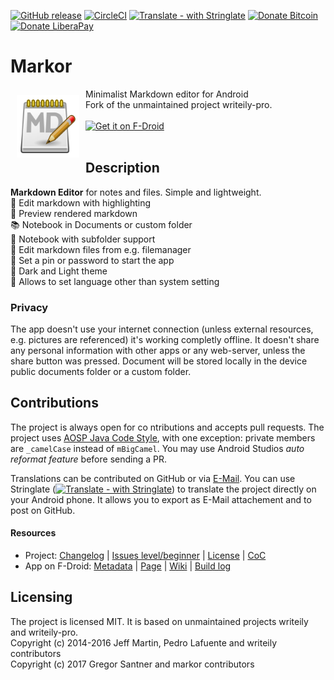 [![GitHub release](https://img.shields.io/github/tag/gsantner/markor.svg)](https://github.com/gsantner/markor/releases)
[![CircleCI](https://circleci.com/gh/gsantner/markor.svg?style=shield)](https://circleci.com/gh/gsantner/markor)
[![Translate - with Stringlate](https://img.shields.io/badge/stringlate-translate-green.svg)](https://lonamiwebs.github.io/stringlate/translate?git=https%3A%2F%2Fgithub.com%2Fgsantner%2Fmarkor.git&name=markor&web=https%3A%2F%2Fgithub.com%2Fgsantner%2Fmarkor)
[![Donate Bitcoin](https://img.shields.io/badge/donate-bitcoin-orange.svg)](https://gsantner.github.io/#donate)
[![Donate LiberaPay](https://img.shields.io/badge/donate-liberapay-orange.svg)](https://liberapay.com/gsantner/donate)


# Markor
<img src="/app/src/main/ic_launcher-web.png" align="left" width="100" hspace="10" vspace="10">
Minimalist Markdown editor for Android<br/>Fork of the unmaintained project writeily-pro.<br/><br/>

<div style="display:flex;" >
<a href="https://f-droid.org/repository/browse/?fdid=net.gsantner.markor">
    <img src="https://f-droid.org/badge/get-it-on.png" alt="Get it on F-Droid" height="80">
</a>
<!--
<a href="https://play.google.com/store/apps/details?id=net.gsantner.markor">
    <img alt="Get it on Google Play" height="80" src="https://play.google.com/intl/en_us/badges/images/generic/en_badge_web_generic.png" />
</a> -->
</div></br>


## Description
<b>Markdown Editor</b> for notes and files. Simple and lightweight.
<br/>📝 Edit markdown with highlighting
<br/>👀 Preview rendered markdown
<br/>📚 Notebook in Documents or custom folder
<br/>📖 Notebook with subfolder support
<br/>📄 Edit markdown files from e.g. filemanager
<br/>🔏 Set a pin or password to start the app
<br/>🔲 Dark and Light theme
<br/>📜 Allows to set language other than system setting
<br/>


### Privacy<a name="privacy"></a>
The app doesn't use your internet connection (unless external resources, e.g. pictures are referenced) it's working completly offline. 
It doesn't share any personal information with other apps or any web-server, unless the share button was pressed.
Document will be stored locally in the device public documents folder or a custom folder.

## Contributions
The project is always open for co ntributions and accepts pull requests.
The project uses [AOSP Java Code Style](https://source.android.com/source/code-style#follow-field-naming-conventions), with one exception: private members are `_camelCase` instead of `mBigCamel`. You may use Android Studios _auto reformat feature_ before sending a PR.

Translations can be contributed on GitHub or via [E-Mail](https://gsantner.github.io/#contact). You can use Stringlate ([![Translate - with Stringlate](https://img.shields.io/badge/stringlate-translate-green.svg)](https://lonamiwebs.github.io/stringlate/translate?git=https%3A%2F%2Fgithub.com%2Fgsantner%2Fmarkor.git&name=markor&web=https%3A%2F%2Fgithub.com%2Fgsantner%2Fmarkor)) to translate the project directly on your Android phone. It allows you to export as E-Mail attachement and to post on GitHub.


#### Resources
* Project: [Changelog](/CHANGELOG.md) | [Issues level/beginner](https://github.com/gsantner/markor/issues?q=is%3Aissue+is%3Aopen+label%3Alevel%2Fbeginner) | [License](/LICENSE.txt) | [CoC](/CODE_OF_CONDUCT.md)
* App on F-Droid: [Metadata](https://gitlab.com/fdroid/fdroiddata/blob/master/metadata/net.gsantner.markor.txt) | [Page](https://f-droid.org/packages/net.gsantner.markor/) | [Wiki](https://f-droid.org/wiki/page/net.gsantner.markor) | [Build log](https://f-droid.org/wiki/page/net.gsantner.markor/lastbuild)
 
## Licensing
The project is licensed MIT. It is based on unmaintained projects writeily and writeily-pro.  
Copyright (c) 2014-2016 Jeff Martin, Pedro Lafuente and writeily contributors  
Copyright (c) 2017 Gregor Santner and markor contributors  

<!--
## Screenshots
<div style="display:flex;" >
	<img src="https://raw.githubusercontent.com/gsantner/markor-metadata-latest/master/en-US/phoneScreenshots/01.png" width="19%" >
	<img src="https://raw.githubusercontent.com/gsantner/markor-metadata-latest/master/en-US/phoneScreenshots/02.png" width="19%" style="margin-left:10px;" >
	<img src="https://raw.githubusercontent.com/gsantner/markor-metadata-latest/master/en-US/phoneScreenshots/03.png" width="19%" style="margin-left:10px;" >
	<img src="https://raw.githubusercontent.com/gsantner/markor-metadata-latest/master/en-US/phoneScreenshots/04.png" width="19%" style="margin-left:10px;" >
	<img src="https://raw.githubusercontent.com/gsantner/markor-metadata-latest/master/en-US/phoneScreenshots/05.png" width="19%" style="margin-left:10px;" >
</div>

<div style="display:flex;" >
	<img src="https://raw.githubusercontent.com/gsantner/markor-metadata-latest/master/en-US/phoneScreenshots/06.png" width="19%" >
	<img src="https://raw.githubusercontent.com/gsantner/markor-metadata-latest/master/en-US/phoneScreenshots/07.png" width="19%" style="margin-left:10px;" >
	<img src="https://raw.githubusercontent.com/gsantner/markor-metadata-latest/master/en-US/phoneScreenshots/08.png" width="19%" style="margin-left:10px;" >
	<img src="https://raw.githubusercontent.com/gsantner/markor-metadata-latest/master/en-US/phoneScreenshots/09.png" width="19%" style="margin-left:10px;" >
</div>

### Notice
-->
